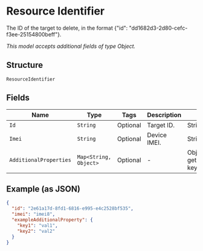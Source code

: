 
# Resource Identifier

The ID of the target to delete, in the format {"id": "dd1682d3-2d80-cefc-f3ee-25154800beff"}.

*This model accepts additional fields of type Object.*

## Structure

`ResourceIdentifier`

## Fields

| Name | Type | Tags | Description | Getter | Setter |
|  --- | --- | --- | --- | --- | --- |
| `Id` | `String` | Optional | Target ID. | String getId() | setId(String id) |
| `Imei` | `String` | Optional | Device IMEI. | String getImei() | setImei(String imei) |
| `AdditionalProperties` | `Map<String, Object>` | Optional | - | Object getAdditionalProperty(String key) | additionalProperty(String key, Object value) |

## Example (as JSON)

```json
{
  "id": "2e61a17d-8fd1-6816-e995-e4c2528bf535",
  "imei": "imei8",
  "exampleAdditionalProperty": {
    "key1": "val1",
    "key2": "val2"
  }
}
```

